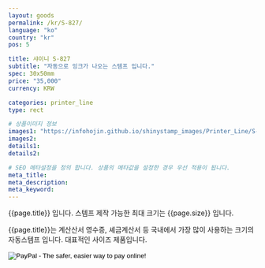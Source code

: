 ```yaml
---
layout: goods
permalink: /kr/S-827/
language: "ko"
country: "kr"
pos: 5

title: 샤이니 S-827
subtitle: "자동으로 잉크가 나오는 스템프 입니다."
spec: 30x50mm
price: "35,000"
currency: KRW

categories: printer_line
type: rect

# 상품이미지 정보
images1: "https://infohojin.github.io/shinystamp_images/Printer_Line/S-827/S-827_1.jpg"
images2:
details1:
details2:    

# SEO 메타설정을 정의 합니다. 상품의 메타값을 설정한 경우 우선 적용이 됩니다.
meta_title: 
meta_description:
meta_keyword:
---
```


{{page.title}} 입니다. 스템프 제작 가능한 최대 크기는 {{page.size}} 입니다.

{{page.title}}는 계산산서 영수증, 셰금계산서 등 국내에서 가장 많이 사용하는 크기의 자동스템프 입니다. 대표적인 사이즈 제품입니다.

<form action="https://www.paypal.com/cgi-bin/webscr" method="post" target="_top">
<input type="hidden" name="cmd" value="_s-xclick">
<input type="hidden" name="hosted_button_id" value="NN7FM5XD6P3ML">
<input type="image" src="https://www.paypalobjects.com/en_US/i/btn/btn_buynowCC_LG.gif" border="0" name="submit" alt="PayPal - The safer, easier way to pay online!">
<img alt="" border="0" src="https://www.paypalobjects.com/ko_KR/i/scr/pixel.gif" width="1" height="1">
</form>